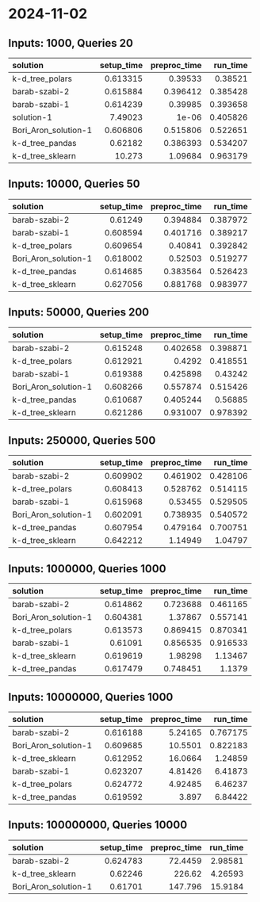 # 2024-11-02

## Inputs: 1000, Queries 20

| solution             |   setup_time |   preproc_time |   run_time |
|:---------------------|-------------:|---------------:|-----------:|
| k-d_tree_polars      |     0.613315 |       0.39533  |   0.38521  |
| barab-szabi-2        |     0.615884 |       0.396412 |   0.385428 |
| barab-szabi-1        |     0.614239 |       0.39985  |   0.393658 |
| solution-1           |     7.49023  |       1e-06    |   0.405826 |
| Bori_Aron_solution-1 |     0.606806 |       0.515806 |   0.522651 |
| k-d_tree_pandas      |     0.62182  |       0.386393 |   0.534207 |
| k-d_tree_sklearn     |    10.273    |       1.09684  |   0.963179 |

## Inputs: 10000, Queries 50

| solution             |   setup_time |   preproc_time |   run_time |
|:---------------------|-------------:|---------------:|-----------:|
| barab-szabi-2        |     0.61249  |       0.394884 |   0.387972 |
| barab-szabi-1        |     0.608594 |       0.401716 |   0.389217 |
| k-d_tree_polars      |     0.609654 |       0.40841  |   0.392842 |
| Bori_Aron_solution-1 |     0.618002 |       0.52503  |   0.519277 |
| k-d_tree_pandas      |     0.614685 |       0.383564 |   0.526423 |
| k-d_tree_sklearn     |     0.627056 |       0.881768 |   0.983977 |

## Inputs: 50000, Queries 200

| solution             |   setup_time |   preproc_time |   run_time |
|:---------------------|-------------:|---------------:|-----------:|
| barab-szabi-2        |     0.615248 |       0.402658 |   0.398871 |
| k-d_tree_polars      |     0.612921 |       0.4292   |   0.418551 |
| barab-szabi-1        |     0.619388 |       0.425898 |   0.43242  |
| Bori_Aron_solution-1 |     0.608266 |       0.557874 |   0.515426 |
| k-d_tree_pandas      |     0.610687 |       0.405244 |   0.56885  |
| k-d_tree_sklearn     |     0.621286 |       0.931007 |   0.978392 |

## Inputs: 250000, Queries 500

| solution             |   setup_time |   preproc_time |   run_time |
|:---------------------|-------------:|---------------:|-----------:|
| barab-szabi-2        |     0.609902 |       0.461902 |   0.428106 |
| k-d_tree_polars      |     0.608413 |       0.528762 |   0.514115 |
| barab-szabi-1        |     0.615968 |       0.53455  |   0.529505 |
| Bori_Aron_solution-1 |     0.602091 |       0.738935 |   0.540572 |
| k-d_tree_pandas      |     0.607954 |       0.479164 |   0.700751 |
| k-d_tree_sklearn     |     0.642212 |       1.14949  |   1.04797  |

## Inputs: 1000000, Queries 1000

| solution             |   setup_time |   preproc_time |   run_time |
|:---------------------|-------------:|---------------:|-----------:|
| barab-szabi-2        |     0.614862 |       0.723688 |   0.461165 |
| Bori_Aron_solution-1 |     0.604381 |       1.37867  |   0.557141 |
| k-d_tree_polars      |     0.613573 |       0.869415 |   0.870341 |
| barab-szabi-1        |     0.61091  |       0.856535 |   0.916533 |
| k-d_tree_sklearn     |     0.619619 |       1.98298  |   1.13467  |
| k-d_tree_pandas      |     0.617479 |       0.748451 |   1.1379   |

## Inputs: 10000000, Queries 1000

| solution             |   setup_time |   preproc_time |   run_time |
|:---------------------|-------------:|---------------:|-----------:|
| barab-szabi-2        |     0.616188 |        5.24165 |   0.767175 |
| Bori_Aron_solution-1 |     0.609685 |       10.5501  |   0.822183 |
| k-d_tree_sklearn     |     0.612952 |       16.0664  |   1.24859  |
| barab-szabi-1        |     0.623207 |        4.81426 |   6.41873  |
| k-d_tree_polars      |     0.624772 |        4.92485 |   6.46237  |
| k-d_tree_pandas      |     0.619592 |        3.897   |   6.84422  |

## Inputs: 100000000, Queries 10000

| solution             |   setup_time |   preproc_time |   run_time |
|:---------------------|-------------:|---------------:|-----------:|
| barab-szabi-2        |     0.624783 |        72.4459 |    2.98581 |
| k-d_tree_sklearn     |     0.62246  |       226.62   |    4.26593 |
| Bori_Aron_solution-1 |     0.61701  |       147.796  |   15.9184  |